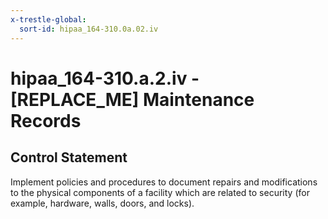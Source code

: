 ```yaml
---
x-trestle-global:
  sort-id: hipaa_164-310.0a.02.iv
---
```


# hipaa_164-310.a.2.iv - \[REPLACE_ME\] Maintenance Records

## Control Statement

Implement policies and procedures to document repairs and modifications to the physical components of a
facility which are related to security (for example, hardware, walls, doors, and locks).
